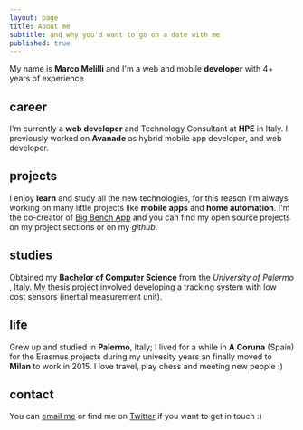 ```yaml
---
layout: page
title: About me
subtitle: and why you'd want to go on a date with me
published: true
---
```


My name is **Marco Melilli** and I'm a web and mobile **developer** with 4+ years of experience

## career
I'm currently a **web developer** and Technology Consultant at **HPE** in Italy. I previously worked on **Avanade** as hybrid mobile app developer, and web developer.

## projects
I enjoy **learn** and study all the new technologies, for this reason I'm always working on many little projects like **mobile apps** and **home automation**.
I'm the co-creator of [Big Bench App](https://big-bench.com) and you can find my open source projects on my project sections or on my _github_.

## studies
Obtained my **Bachelor of Computer Science** from the _University of Palermo_ , Italy. My thesis project involved developing a tracking system with low cost sensors (inertial measurement unit).

## life
Grew up and studied in **Palermo**, Italy; I lived for a while in **A Coruna** (Spain) for the Erasmus projects during my univesity years an finally moved to **Milan** to work in 2015.
I love travel, play chess and meeting new people :)

## contact
You can [email me](mail:marcomelilli92@hotmail.it) or find me on [Twitter](https://twitter.com/melilli_marco) if you want to get in touch :)